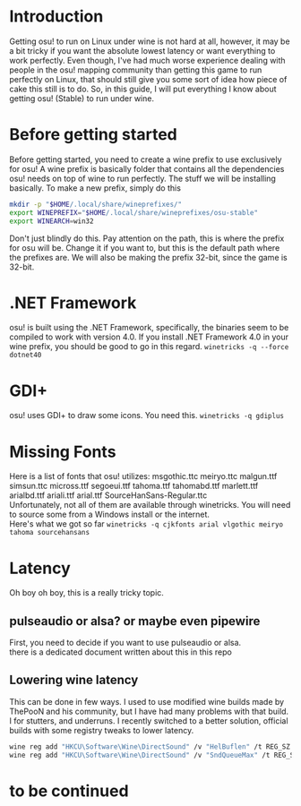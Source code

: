 # Introduction
Getting osu! to run on Linux under wine is not hard at all, however, it may be a bit tricky if you want the absolute lowest latency or want everything to work perfectly. Even though, I've had much worse experience dealing with people in the osu! mapping community than getting this game to run perfectly on Linux, that should still give you some sort of idea how piece of cake this still is to do. So, in this guide, I will put everything I know about getting osu! (Stable) to run under wine.

# Before getting started
Before getting started, you need to create a wine prefix to use exclusively for osu! A wine prefix is basically folder that contains all the dependencies osu! needs on top of wine to run perfectly. The stuff we will be installing basically. To make a new prefix, simply do this  
```sh
mkdir -p "$HOME/.local/share/wineprefixes/"
export WINEPREFIX="$HOME/.local/share/wineprefixes/osu-stable"
export WINEARCH=win32 
```
Don't just blindly do this. Pay attention on the path, this is where the prefix for osu will be. Change it if you want to, but this is the default path where the prefixes are. We will also be making the prefix 32-bit, since the game is 32-bit.

# .NET Framework
osu! is built using the .NET Framework, specifically, the binaries seem to be compiled to work with version 4.0. If you install .NET Framework 4.0 in your wine prefix, you should be good to go in this regard. `winetricks -q --force dotnet40`

# GDI+
osu! uses GDI+ to draw some icons. You need this. `winetricks -q gdiplus`

# Missing Fonts
Here is a list of fonts that osu! utilizes: msgothic.ttc meiryo.ttc malgun.ttf simsun.ttc micross.ttf segoeui.ttf tahoma.ttf tahomabd.ttf marlett.ttf arialbd.ttf ariali.ttf arial.ttf SourceHanSans-Regular.ttc  
Unfortunately, not all of them are available through winetricks. You will need to source some from a Windows install or the internet.  
Here's what we got so far `winetricks -q cjkfonts arial vlgothic meiryo tahoma sourcehansans`

# Latency
Oh boy oh boy, this is a really tricky topic. 

## pulseaudio or alsa? or maybe even pipewire
First, you need to decide if you want to use pulseaudio or alsa.  
there is a dedicated document written about this in this repo

## Lowering wine latency
This can be done in few ways. I used to use modified wine builds made by ThePooN and his community, but I have had many problems with that build. I for stutters, and underruns. I recently switched to a better solution, official builds with some registry tweaks to lower latency.
```sh
wine reg add "HKCU\Software\Wine\DirectSound" /v "HelBuflen" /t REG_SZ /d "512" /f
wine reg add "HKCU\Software\Wine\DirectSound" /v "SndQueueMax" /t REG_SZ /d "3" /f 
```   

# to be continued